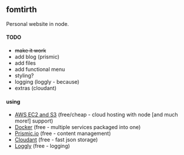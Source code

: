 ## fomtirth
Personal website in node.

#### TODO ####
+ ~~make it work~~
+ add blog (prismic)
+ add files
+ add functional menu
+ styling?
+ logging (loggly - because)
+ extras (cloudant)

#### using ####
+ [AWS EC2 and S3](https://aws.amazon.com/free) (free/cheap - cloud hosting with node [and much more!] support)
+ [Docker](https://www.docker.com/pricing) (free - multiple services packaged into one)
+ [Prismic.io](https://prismic.io/pricing) (free - content management)
+ [Cloudant](https://cloudant.com/product/pricing) (free - fast json storage)
+ [Loggly](https://www.loggly.com/plans-and-pricing) (free - logging)
